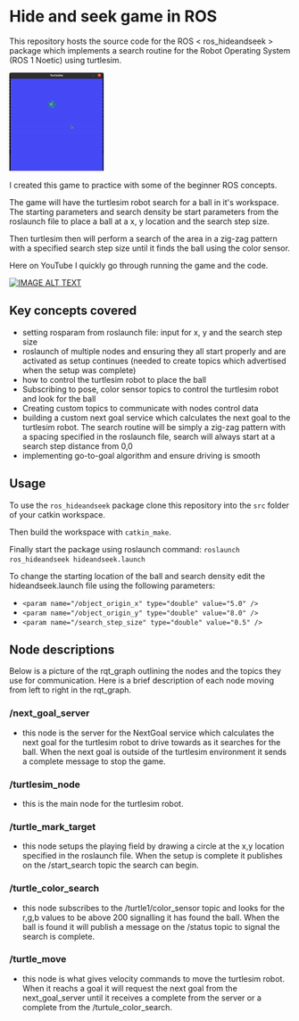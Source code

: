 # Hide and seek game in ROS #

This repository hosts the source code for the ROS < ros_hideandseek > package which implements a search routine for the Robot Operating System (ROS 1 Noetic) using turtlesim.

![image info](./pictures/HideandSeek.gif)

I created this game to practice with some of the beginner ROS concepts.  

The game will have the turtlesim robot search for a ball in it's workspace.  The starting parameters and search density be start parameters from the roslaunch file to place a ball at a x, y location and the search step size.  

Then turtlesim then will perform a search of the area in a zig-zag pattern with a specified search step size until it finds the ball using the color sensor.

Here on YouTube I quickly go through running the game and the code.

[![IMAGE ALT TEXT](http://img.youtube.com/vi/a16sIjR4Cco/0.jpg)](http://www.youtube.com/watch?v=a16sIjR4Cco "Learning ROS through programming - Turtlesim Hide and Seek")

## Key concepts covered ##
- setting rosparam from roslaunch file: input for x, y and the search step size
- roslaunch of multiple nodes and ensuring they all start properly and are activated as setup continues (needed to create topics which advertised when the setup was complete)
- how to control the turtlesim robot to place the ball
- Subscribing to pose, color sensor topics to control the turtlesim robot and look for the ball
- Creating custom topics to communicate with nodes control data
- building a custom next goal service which calculates the next goal to the turtlesim robot.  The search routine will be simply a zig-zag pattern with a spacing specified in the roslaunch file, search will always start at a search step distance from 0,0 
- implementing go-to-goal algorithm and ensure driving is smooth

## Usage ## 

To use the `ros_hideandseek` package clone this repository into the `src` folder of your catkin workspace.

Then build the workspace with `catkin_make`.

Finally start the package using roslaunch command: `roslaunch ros_hideandseek hideandseek.launch`

To change the starting location of the ball and search density edit the hideandseek.launch file using the following parameters:
- `<param name="/object_origin_x" type="double" value="5.0" />`
- `<param name="/object_origin_y" type="double" value="8.0" />`
- `<param name="/search_step_size" type="double" value="0.5" />`

## Node descriptions ##

Below is a picture of the rqt_graph outlining the nodes and the topics they use for communication.  Here is a brief description of each node moving from left to right in the rqt_graph.

### /next_goal_server ###
- this node is the server for the NextGoal service which calculates the next goal for the turtlesim robot to drive towards as it searches for the ball.  When the next goal is outside of the turtlesim environment it sends a complete message to stop the game.

### /turtlesim_node ###
- this is the main node for the turtlesim robot.

### /turtle_mark_target ###
- this node setups the playing field by drawing a circle at the x,y location specified in the roslaunch file.  When the setup is complete it publishes on the /start_search topic the search can begin.

### /turtle_color_search ###
- this node subscribes to the /turtle1/color_sensor topic and looks for the r,g,b values to be above 200 signalling it has found the ball.  When the ball is found it will publish a message on the /status topic to signal the search is complete.

### /turtle_move ###
- this node is what gives velocity commands to move the turtlesim robot.  When it reachs a goal it will request the next goal from the next_goal_server until it receives a complete from the server or a complete from the /turtule_color_search.
